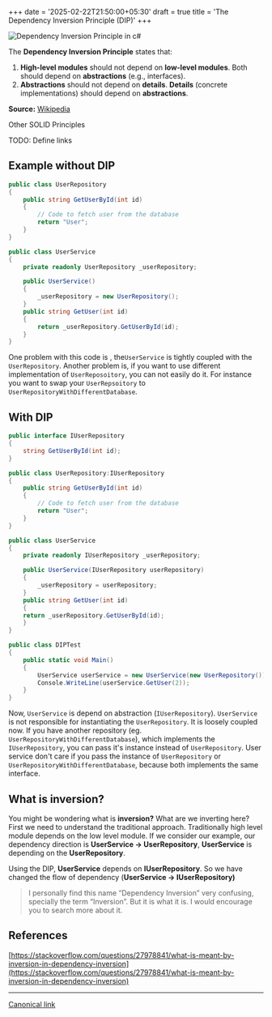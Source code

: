 +++
date = '2025-02-22T21:50:00+05:30'
draft = true
title = 'The Dependency Inversion Principle (DIP)'
+++

![Dependency Inversion Principle in c#](/images/1_FjEBNQw1jozLAACTbGgs7w.webp)

The **Dependency Inversion Principle** states that:

1. **High-level modules** should not depend on **low-level modules**. Both should depend on **abstractions** (e.g., interfaces).
2. **Abstractions** should not depend on **details**. **Details** (concrete implementations) should depend on **abstractions**.

**Source:** [Wikipedia](https://en.wikipedia.org/wiki/Dependency_inversion_principle "https://en.wikipedia.org/wiki/Dependency_inversion_principle")

Other SOLID Principles

TODO: Define links

## Example without DIP

```cs
public class UserRepository
{
    public string GetUserById(int id)
    {
        // Code to fetch user from the database
        return "User";
    }
}

public class UserService
{
    private readonly UserRepository _userRepository;

    public UserService()
    {
        _userRepository = new UserRepository();
    }
    public string GetUser(int id)
    {
        return _userRepository.GetUserById(id);
    }
}
```

One problem with this code is , the`UserService` is tightly coupled with the `UserRepository`. Another problem is, if you want to use different implementation of `UserReposoitory`, you can not easily do it. For instance you want to swap your `UserRepsoitory` to `UserRepositoryWithDifferentDatabase`.

## With DIP

```cs
public interface IUserRepository
{
    string GetUserById(int id);
}

public class UserRepository:IUserRepository
{
    public string GetUserById(int id)
    {
        // Code to fetch user from the database
        return "User";
    }
}

public class UserService
{
    private readonly IUserRepository _userRepository;

    public UserService(IUserRepository userRepository)
    {
        _userRepository = userRepository;
    }
    public string GetUser(int id)
    {
    return _userRepository.GetUserById(id);
    }
}

public class DIPTest
{
    public static void Main()
    {
        UserService userService = new UserService(new UserRepository());
        Console.WriteLine(userService.GetUser(2));
    }
}
```

Now, `UserService` is depend on abstraction (`IUserRepository`). `UserService` is not responsible for instantiating the `UserRepository`. It is loosely coupled now. If you have another repository (eg. `UserRepositoryWithDifferentDatabase`), which implements the `IUserRepository`, you can pass it's instance instead of `UserRepository`. User service don't care if you pass the instance of `UserRepository` or `UserRepositoryWithDifferentDatabase`, because both implements the same interface.

## What is inversion?

You might be wondering what is **inversion?** What are we inverting here? First we need to understand the traditional approach. Traditionally high level module depends on the low level module. If we consider our example, our dependency direction is **UserService -> UserRepository**, **UserService** is depending on the **UserRepository**.

Using the DIP, **UserService** depends on **IUserRepository**. So we have changed the flow of dependency (**UserService -> IUserRepository)**

> I personally find this name “Dependency Inversion” very confusing, specially the term “Inversion”. But it is what it is. I would encourage you to search more about it.

## References

[https://stackoverflow.com/questions/27978841/what-is-meant-by-inversion-in-dependency-inversion](https://stackoverflow.com/questions/27978841/what-is-meant-by-inversion-in-dependency-inversion)

---

[Canonical link](https://medium.com/@ravindradevrani/the-dependency-inversion-principle-dip-7b505dd9d28e)
